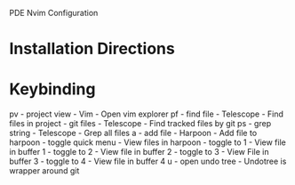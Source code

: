 PDE Nvim Configuration
# Installation Directions


# Keybinding
<leader>pv - project view - Vim - Open vim explorer
<leader>pf - find file - Telescope - Find files in project
<C-p> - git files - Telescope - Find tracked files by git
<leader>ps - grep string - Telescope - Grep all files
<leader>a - add file - Harpoon - Add file to harpoon
<C-e> - toggle quick menu - View files in harpoon
<C-h> - toggle to 1 - View file in buffer 1
<C-t> - toggle to 2 - View file in buffer 2
<C-r> - toggle to 3 - View File in buffer 3
<C-n> - toggle to 4 - View file in buffer 4
<leader>u - open undo tree - Undotree is wrapper around git
